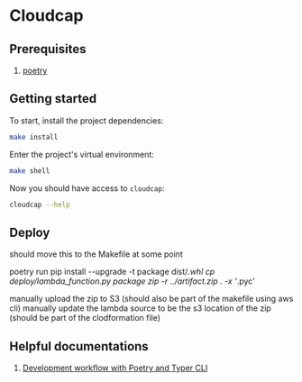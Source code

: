 # Cloudcap

## Prerequisites

1. [poetry](https://python-poetry.org/docs/)

## Getting started

To start, install the project dependencies:

```bash
make install
```

Enter the project's virtual environment:

```bash
make shell
```

Now you should have access to `cloudcap`:

```bash
cloudcap --help
```

## Deploy

should move this to the Makefile at some point

poetry run pip install --upgrade -t package dist/*.whl
cp deploy/lambda_function.py package
zip -r ../artifact.zip . -x '*.pyc'

manually upload the zip to S3 (should also be part of the makefile using aws cli)
manually update the lambda source to be the s3 location of the zip (should be part of the clodformation file)

## Helpful documentations

1. [Development workflow with Poetry and Typer CLI](https://typer.tiangolo.com/tutorial/package/)
